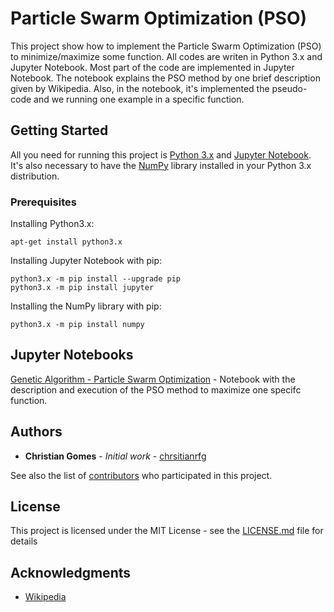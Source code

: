 # Particle Swarm Optimization (PSO)

This project show how to implement the Particle Swarm Optimization (PSO) to minimize/maximize some function. All codes are writen in Python 3.x and Jupyter Notebook. Most part of the code are implemented in Jupyter Notebook. The notebook explains the PSO method by one brief description given by Wikipedia. Also, in the notebook, it's implemented the pseudo-code and we running one example in a specific function.

## Getting Started

All you need for running this project is [Python 3.x](https://www.python.org/download/releases/3.0/) and [Jupyter Notebook](http://jupyter.org/index.html). It's also necessary to have the [NumPy](http://www.numpy.org/) library installed in your Python 3.x distribution.


### Prerequisites

Installing Python3.x:

```
apt-get install python3.x
```

Installing Jupyter Notebook with pip:

```
python3.x -m pip install --upgrade pip
python3.x -m pip install jupyter
```

Installing the NumPy library with pip:

```
python3.x -m pip install numpy
```

## Jupyter Notebooks

[Genetic Algorithm - Particle Swarm Optimization](https://github.com/christianrfg/ga_pso/blob/master/Genetic%20Algorithm%20-%20Particle%20Swarm%20Optimization%20.ipynb) -  Notebook with the description and execution of the PSO method to maximize one specifc function.


<!-- ## Contributing

Please read [CONTRIBUTING.md](https://gist.github.com/PurpleBooth/b24679402957c63ec426) for details on our code of conduct, and the process for submitting pull requests to us. -->

## Authors

* **Christian Gomes** - *Initial work* - [chrsitianrfg](https://github.com/christianrfg)

See also the list of [contributors](https://github.com/your/project/contributors) who participated in this project.

## License

This project is licensed under the MIT License - see the [LICENSE.md](LICENSE.md) file for details

## Acknowledgments

* [Wikipedia](https://en.wikipedia.org/wiki/Particle_swarm_optimization#Parameter_selection)

